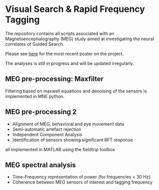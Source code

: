 # Visual Search & Rapid Frequency Tagging

The repository contains all scripts associated with an Magnetoencephalography (MEG) study aimed at investigating the neural correlates of Guided Search.

Please see [here](https://github.com/katduecker/posters/blob/main/duecker_et_al_ICON_2022.pdf) for the most recent poster on the project.

The analyses is still in progress and will be updated irregularly.

## MEG pre-processing: Maxfilter

Filtering based on maxwell equations and denoising of the sensors is implemented in MNE python.

## MEG pre-processing 2

- Alignment of MEG, behavioral and eye movement data
- Semi-automatic artefact rejection
- Independent Component Analysis
- Identification of sensors showing significant RFT response

all implemented in MATLAB using the fieldtrip toolbox

## MEG spectral analysis

- Time-Frequency representation of power (for frequencies < 30 Hz)
- Coherence between MEG sensors of interest and tagging frequency
